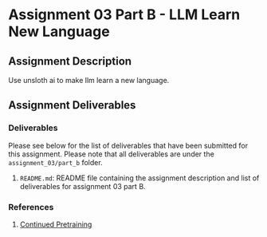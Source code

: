 # Assignment 03 Part B - LLM Learn New Language

## Assignment Description

Use unsloth ai to make llm learn a new language.

## Assignment Deliverables

### Deliverables

Please see below for the list of deliverables that have been submitted for this assignment. Please note that all deliverables are under the `assignment_03/part_b` folder.

1. `README.md`: README file containing the assignment description and list of deliverables for assignment 03 part B.

### References

1. [Continued Pretraining](https://docs.unsloth.ai/basics/continued-pretraining)
